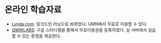 # 온라인 학습자료

* [Lynda.com](https://www.linkedin.com/learning): 링크드인 러닝으로 바뀌었다. UMN에서 무료로 이용할 수 있다.
* [QWIKLABS](https://www.qwiklabs.com/): 구글 스터디잼을 통해서 무료이용권을 등록하였다. 실 서버에서 실습할 수 있는 환경을 제공한다.

